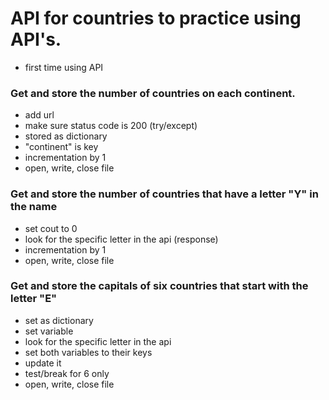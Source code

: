 # API for countries to practice using API's.
- first time using API

### Get and store the number of countries on each continent.
- add url
- make sure status code is 200 (try/except)
- stored as dictionary
- "continent" is key
- incrementation by 1
- open, write, close file


### Get and store the number of countries that have a letter "Y" in the name
- set cout to 0
- look for the specific letter in the api (response)
- incrementation by 1
- open, write, close file


### Get and store the capitals of six countries that start with the letter "E"
- set as dictionary
- set variable 
- look for the specific letter in the api
- set both variables to their keys
- update it
- test/break for 6 only
- open, write, close file